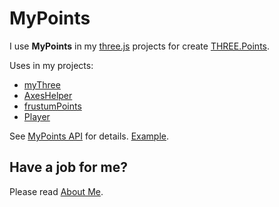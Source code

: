 # MyPoints
I use <b>MyPoints</b> in my [three.js](https://threejs.org/) projects for create [THREE.Points](https://threejs.org/docs/index.html?q=Poi#api/en/objects/Points).

Uses in my projects:
 * [myThree](../myThree)
 * [AxesHelper](../AxesHelper)
 * [frustumPoints](../FrustumPoints)
 * [Player](../player)
 
See [MyPoints API](https://raw.githack.com/anhr/commonNodeJS/master/myPoints/jsdoc/index.html) for details.
[Example](https://raw.githack.com/anhr/commonNodeJS/master/myPoints/Examples/index.html).

 ## Have a job for me?
Please read [About Me](https://anhr.github.io/AboutMe/).

